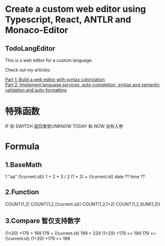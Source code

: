 # Create a custom web editor using Typescript, React, ANTLR and Monaco-Editor
## TodoLangEditor
This is a web editor for a custom language.

Check out my articles:  
  
[Part 1: Build a web editor with syntax colorization](https://medium.com/better-programming/create-a-custom-web-editor-using-typescript-react-antlr-and-monaco-editor-part-1-2f710c69c18c)  
[Part 2: Implement language services, auto-completion, syntax and semantic validation and auto-formatting](https://medium.com/better-programming/create-a-custom-web-editor-using-typescript-react-antlr-and-monaco-editor-bcfc7554e446)  


# 特殊函数
IF 和 SWITCH 返回类型UNKNOW
TODAY 和 NOW 没有入参

# Formula
## 1.BaseMath
1
"aa"
{!current.id})
1 + 2 * 3 / 2
(1 * 2) + {!current.id}
date ??
time ??

## 2.Function
COUNT(1,2)
COUNT(1,2,{!current.id})
COUNT(1,2,1+2)
COUNT(1,2,SUM(1,2))

## 3.Compare 暂仅支持数字
(1+20) +179 > 199
179 = {!current.id}
199 < 229
(1+20) +179 >= 199
179 <= {!current.id}
(1+20) +179 <> 199
